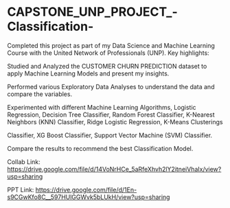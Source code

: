 # CAPSTONE_UNP_PROJECT_-Classification-

Completed this project as part of my Data Science and Machine Learning Course with the United Network of Professionals (UNP). Key highlights:

Studied and Analyzed the CUSTOMER CHURN PREDICTION dataset to apply Machine Learning Models and present my insights.

Performed various Exploratory Data Analyses to understand the data and compare the variables.

Experimented with different Machine Learning Algorithms, Logistic Regression, Decision Tree Classifier, Random Forest Classifier, K-Nearest Neighbors (KNN) Classifier, Ridge Logistic Regression, K-Means Clusterings 

Classifier, XG Boost Classifier, Support Vector Machine (SVM) Classifier.

Compare the results to recommend the best Classification Model.

Collab Link: https://drive.google.com/file/d/14VoNrHCe_5aRfeXhvh2lY2itneiVhaIx/view?usp=sharing

PPT Link: https://drive.google.com/file/d/1En-s9CGwKfo8C__597HUlGGWvk5bLUkH/view?usp=sharing
